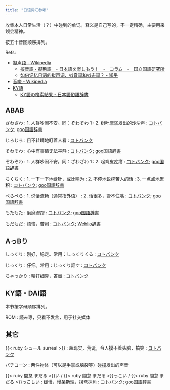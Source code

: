 ```yaml
---
title: "日语词汇参考"
---
```

收集本人日常生活（？）中碰到的单词。释义是自己写的，不一定精确，主要用来领会精神。

按五十音图顺序排列。

Refs:

- [擬声語 - Wikipedia](https://ja.wikipedia.org/wiki/%E6%93%AC%E5%A3%B0%E8%AA%9E)
    + [擬音語・擬態語　- 日本語を楽しもう！　-　コラム　-　国立国語研究所](https://www2.ninjal.ac.jp/Onomatope/column.html)
    + [如何记忆日语的拟声词、拟音词和拟态词？ - 知乎](https://www.zhihu.com/question/51014769/answer/541787912)
- [音喩 - Wikipedia](https://ja.wikipedia.org/wiki/%E9%9F%B3%E5%96%A9)
- [KY語](https://ja.wikipedia.org/wiki/KY%E8%AA%9E)
    + [KY語の検索結果 - 日本語俗語辞書](http://search.zokugo-dict.com/search.cgi?q=KY%B8%EC)


<!-- [助詞 - Wikipedia](https://ja.wikipedia.org/wiki/%E5%8A%A9%E8%A9%9E) -->


## ABAB

ざわざわ
: 1\. 人群吵闹不安。同：ぞわぞわ 1
: 2\. 树叶摩挲发出的沙沙声
: [コトバンク](https://kotobank.jp/word/%E3%81%96%E3%82%8F%E3%81%96%E3%82%8F-512678); [goo国語辞書](https://dictionary.goo.ne.jp/word/%E3%81%96%E3%82%8F%E3%81%96%E3%82%8F/#jn-89956)

じろじろ
: 目不转睛地盯着人看
: [コトバンク](https://kotobank.jp/word/%E3%81%98%E3%82%8D%E3%81%98%E3%82%8D-536287)

そわそわ
: 心中有事情无法平静
: [コトバンク](https://kotobank.jp/word/%E3%81%9D%E3%82%8F%E3%81%9D%E3%82%8F-555736); [goo国語辞書](https://dictionary.goo.ne.jp/word/%E3%81%9D%E3%82%8F%E3%81%9D%E3%82%8F/#jn-131882)

ぞわぞわ
: 1\. 人群吵闹不安。同：ざわざわ 1
: 2\. 起鸡皮疙瘩
: [コトバンク](https://kotobank.jp/word/%E3%81%9E%E3%82%8F%E3%81%9E%E3%82%8F-315611); [goo国語辞書](https://dictionary.goo.ne.jp/word/%E3%81%9E%E3%82%8F%E3%81%9E%E3%82%8F/#jn-283415)

ちくちく
: 1\. 一下一下地缝针，或比喻为
: 2\. 不停地说挖苦人的话
: 3\. 一点点地累积
: [コトバンク](https://kotobank.jp/word/%E3%81%A1%E3%81%8F%E3%81%A1%E3%81%8F-565605); [goo国語辞書](https://dictionary.goo.ne.jp/word/%E3%81%A1%E3%81%8F%E3%81%A1%E3%81%8F/)

ぺらぺら
: 1\. 说话流畅（通常指外语）
: 2\. 话很多，管不住嘴
: [コトバンク](https://kotobank.jp/word/%E3%81%BA%E3%82%89%E3%81%BA%E3%82%89-625635); [goo国語辞書](https://dictionary.goo.ne.jp/word/%E3%81%BA%E3%82%89%E3%81%BA%E3%82%89/#jn-199732)

もたもた
: 磨磨蹭蹭
: [コトバンク](https://kotobank.jp/word/%E3%82%82%E3%81%9F%E3%82%82%E3%81%9F-645647); [goo国語辞書](https://dictionary.goo.ne.jp/word/%E3%82%82%E3%81%9F%E3%82%82%E3%81%9F/#jn-219225)

もだもだ
: 烦恼，苦闷
: [コトバンク](https://kotobank.jp/word/%E3%82%82%E3%81%A0%E3%82%82%E3%81%A0-645648); [Weblio辞書](https://www.weblio.jp/content/%E3%82%82%E3%81%A0%E3%82%82%E3%81%A0)


## AっBり

しっくり
: 刚好，稳定。常用：しっくりくる
: [コトバンク](https://kotobank.jp/word/%E3%81%97%E3%81%A3%E3%81%8F%E3%82%8A-521212)

じっくり
: 仔细。常用：じっくり話す
: [コトバンク](https://kotobank.jp/word/%E3%81%98%E3%81%A3%E3%81%8F%E3%82%8A-521213)

ちゃっかり
: 精打细算，吝啬
: [コトバンク](https://kotobank.jp/word/%E3%81%A1%E3%82%83%E3%81%A3%E3%81%8B%E3%82%8A-566823)

## KY語・DAI語

本节按字母顺序排列。

ROM
: 読み専，只看不发言，用于社交媒体


## 其它

{{< ruby シュール surreal >}}
: 超现实，荒诞，令人摸不着头脑，搞笑
: [コトバンク](https://kotobank.jp/word/%E3%82%B7%E3%83%A5%E3%83%BC%E3%83%AB-527870)

バチコーン
: 两件物体（可以是手掌或脑袋等）碰撞发出的声音

{{< ruby 間怠 まだる >}}い / {{< ruby 間怠 まだる >}}っこい / {{< ruby 間怠 まだる >}}っこしい
: 缓慢，慢条斯理，拐弯抹角
: [コトバンク](https://kotobank.jp/word/%E9%96%93%E6%80%A0%E3%81%93%E3%81%84-634543); [goo国語辞書](https://dictionary.goo.ne.jp/word/%E9%96%93%E6%80%A0%E3%81%A3%E3%81%93%E3%81%84/#jn-208371)
